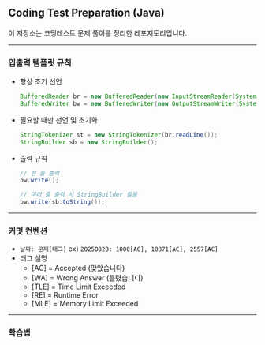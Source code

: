 ##  Coding Test Preparation (Java)

이 저장소는 코딩테스트 문제 풀이를 정리한 레포지토리입니다.  

---

###  입출력 템플릿 규칙

- 항상 초기 선언
  ```java
  BufferedReader br = new BufferedReader(new InputStreamReader(System.in));
  BufferedWriter bw = new BufferedWriter(new OutputStreamWriter(System.out));
  ```

- 필요할 때만 선언 및 초기화
    ```java
    StringTokenizer st = new StringTokenizer(br.readLine());
    StringBuilder sb = new StringBuilder();
    ```
- 출력 규칙
  ```java
  // 한 줄 출력
  bw.write();
  
  // 여러 줄 출력 시 StringBuilder 활용
  bw.write(sb.toString());
  ```

---

### 커밋 컨벤션
- `날짜: 문제(태그)` ex) `20250820: 1000[AC], 10871[AC], 2557[AC]`
- 태그 설명
  - [AC] = Accepted (맞았습니다)
  - [WA] = Wrong Answer (틀렸습니다)
  - [TLE] = Time Limit Exceeded
  - [RE] = Runtime Error
  - [MLE] = Memory Limit Exceeded

---

### 학습법

